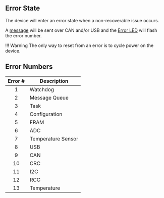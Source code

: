 
## Error State

The device will enter an error state when a non-recoverable issue occurs.

A [message](./can.md#messages) will be sent over CAN and/or USB and the [Error LED](./leds.md#e---error) will flash the error number. 

!!! Warning
    The only way to reset from an error is to cycle power on the device. 

## Error Numbers

| Error #       | Description        |
|:-------------:|--------------------|
| 1             | Watchdog           |
| 2             | Message Queue      |
| 3             | Task               |
| 4             | Configuration      |
| 5             | FRAM               |
| 6             | ADC                |
| 7             | Temperature Sensor |
| 8             | USB                |
| 9             | CAN                |
| 10            | CRC                |
| 11            | I2C                |
| 12            | RCC                |
| 13            | Temperature        |